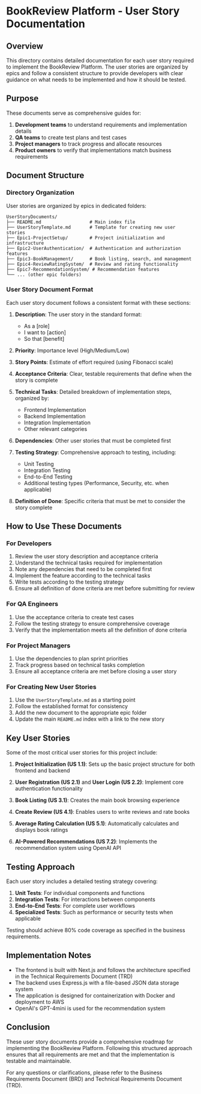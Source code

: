 # BookReview Platform - User Story Documentation

## Overview
This directory contains detailed documentation for each user story required to implement the BookReview Platform. The user stories are organized by epics and follow a consistent structure to provide developers with clear guidance on what needs to be implemented and how it should be tested.

## Purpose
These documents serve as comprehensive guides for:
1. **Development teams** to understand requirements and implementation details
2. **QA teams** to create test plans and test cases
3. **Project managers** to track progress and allocate resources
4. **Product owners** to verify that implementations match business requirements

## Document Structure

### Directory Organization
User stories are organized by epics in dedicated folders:
```
UserStoryDocuments/
├── README.md                  # Main index file
├── UserStoryTemplate.md       # Template for creating new user stories
├── Epic1-ProjectSetup/        # Project initialization and infrastructure
├── Epic2-UserAuthentication/  # Authentication and authorization features
├── Epic3-BookManagement/      # Book listing, search, and management
├── Epic4-ReviewRatingSystem/  # Review and rating functionality
├── Epic7-RecommendationSystem/ # Recommendation features
└── ... (other epic folders)
```

### User Story Document Format
Each user story document follows a consistent format with these sections:

1. **Description**: The user story in the standard format:
   - As a [role]
   - I want to [action]
   - So that [benefit]

2. **Priority**: Importance level (High/Medium/Low)

3. **Story Points**: Estimate of effort required (using Fibonacci scale)

4. **Acceptance Criteria**: Clear, testable requirements that define when the story is complete

5. **Technical Tasks**: Detailed breakdown of implementation steps, organized by:
   - Frontend Implementation
   - Backend Implementation
   - Integration Implementation
   - Other relevant categories

6. **Dependencies**: Other user stories that must be completed first

7. **Testing Strategy**: Comprehensive approach to testing, including:
   - Unit Testing
   - Integration Testing
   - End-to-End Testing
   - Additional testing types (Performance, Security, etc. when applicable)

8. **Definition of Done**: Specific criteria that must be met to consider the story complete

## How to Use These Documents

### For Developers
1. Review the user story description and acceptance criteria
2. Understand the technical tasks required for implementation
3. Note any dependencies that need to be completed first
4. Implement the feature according to the technical tasks
5. Write tests according to the testing strategy
6. Ensure all definition of done criteria are met before submitting for review

### For QA Engineers
1. Use the acceptance criteria to create test cases
2. Follow the testing strategy to ensure comprehensive coverage
3. Verify that the implementation meets all the definition of done criteria

### For Project Managers
1. Use the dependencies to plan sprint priorities
2. Track progress based on technical tasks completion
3. Ensure all acceptance criteria are met before closing a user story

### For Creating New User Stories
1. Use the `UserStoryTemplate.md` as a starting point
2. Follow the established format for consistency
3. Add the new document to the appropriate epic folder
4. Update the main `README.md` index with a link to the new story

## Key User Stories

Some of the most critical user stories for this project include:

1. **Project Initialization (US 1.1)**: Sets up the basic project structure for both frontend and backend

2. **User Registration (US 2.1)** and **User Login (US 2.2)**: Implement core authentication functionality

3. **Book Listing (US 3.1)**: Creates the main book browsing experience

4. **Create Review (US 4.1)**: Enables users to write reviews and rate books

5. **Average Rating Calculation (US 5.1)**: Automatically calculates and displays book ratings

6. **AI-Powered Recommendations (US 7.2)**: Implements the recommendation system using OpenAI API

## Testing Approach

Each user story includes a detailed testing strategy covering:

1. **Unit Tests**: For individual components and functions
2. **Integration Tests**: For interactions between components
3. **End-to-End Tests**: For complete user workflows
4. **Specialized Tests**: Such as performance or security tests when applicable

Testing should achieve 80% code coverage as specified in the business requirements.

## Implementation Notes

- The frontend is built with Next.js and follows the architecture specified in the Technical Requirements Document (TRD)
- The backend uses Express.js with a file-based JSON data storage system
- The application is designed for containerization with Docker and deployment to AWS
- OpenAI's GPT-4mini is used for the recommendation system

## Conclusion

These user story documents provide a comprehensive roadmap for implementing the BookReview Platform. Following this structured approach ensures that all requirements are met and that the implementation is testable and maintainable.

For any questions or clarifications, please refer to the Business Requirements Document (BRD) and Technical Requirements Document (TRD).
